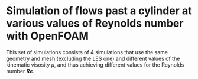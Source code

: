 <h1>Simulation of flows past a cylinder at various values of Reynolds number with OpenFOAM</h1>

This set of simulations consists of 4 simulations that use the same geometry and mesh (excluding the LES one) and different values of the kinematic visosity $\mu$\, and thus achieving different values for the Reynolds number <strong><em>Re</em></strong>.
